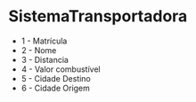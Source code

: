 # SistemaTransportadora

* 1 - Matrícula
* 2 - Nome
* 3 - Distancia
* 4 - Valor combustível
* 5 - Cidade Destino
* 6 - Cidade Origem
